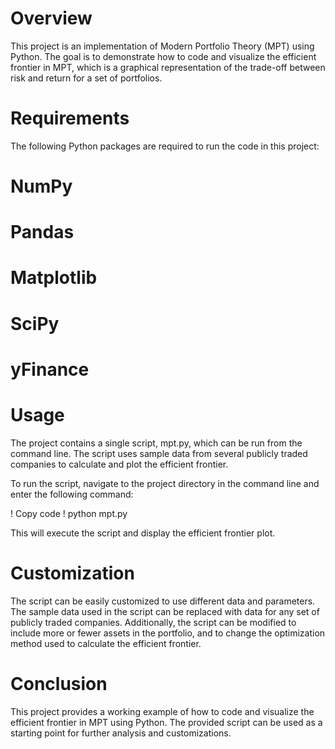 # Overview
This project is an implementation of Modern Portfolio Theory (MPT) using Python. The goal is to demonstrate how to code and visualize the efficient frontier in MPT, which is a graphical representation of the trade-off between risk and return for a set of portfolios.

# Requirements
The following Python packages are required to run the code in this project:

# NumPy
# Pandas
# Matplotlib
# SciPy
# yFinance

# Usage
The project contains a single script, mpt.py, which can be run from the command line. The script uses sample data from several publicly traded companies to calculate and plot the efficient frontier.

To run the script, navigate to the project directory in the command line and enter the following command:

! Copy code
! python mpt.py

This will execute the script and display the efficient frontier plot.

# Customization
The script can be easily customized to use different data and parameters. The sample data used in the script can be replaced with data for any set of publicly traded companies. Additionally, the script can be modified to include more or fewer assets in the portfolio, and to change the optimization method used to calculate the efficient frontier.

# Conclusion
This project provides a working example of how to code and visualize the efficient frontier in MPT using Python. The provided script can be used as a starting point for further analysis and customizations.
